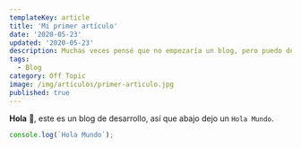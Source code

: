 ```yaml
---
templateKey: article
title: 'Mi primer artículo'
date: '2020-05-23'
updated: '2020-05-23'
description: Muchas veces pensé que no empezaría un blog, pero puedo decir que esta es la tercera.
tags:
  - Blog
category: Off Topic
image: /img/articulos/primer-articulo.jpg
published: true
---
```


**Hola** 👋, este es un blog de desarrollo, así que abajo dejo un `Hola Mundo`.

```javascript
console.log(`Hola Mundo`);
```
